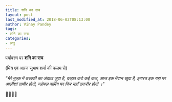 ```yaml
---
title: शनि का सच
layout: post
last_modified_at: 2018-06-02T08:13:00
author: Vinay Pandey
tags:
- शनि का सच
categories:
- लघु
---
```

पर्यावरण पर
**शनि का सच**

(मित्र एवं अग्रज सुभाष शर्मा की कलम से)

*"मेरे मुल्क़ में तरक्की का अंदाज़ जुदा है,*
*दरख़्त कटे कई कल, आज इक मैदान खुदा है,*
*इमारत इक यहां पर आलीशां  तामीर होगी,*
*ग्लोबल वार्मिंग पर फिर यहाँ तकरीर होगी ।"*

🙏🌷🌷🌷


